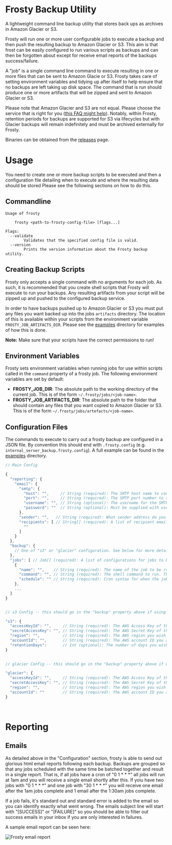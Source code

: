 # Frosty Backup Utility

A lightweight command line backup utility that stores back ups as archives in Amazon Glacier or S3.

Frosty will run one or more user configurable jobs to execute a backup and then push the resulting  backup to Amazon Glacier or S3. This aim is that frost can be easily configured to run various scripts as backups and can then be forgotten about except for receive email reports of the backups success/failure.

A "job" is a single command line command to execute resulting in one or more files that can be sent to Amazon Glacie or S3. Frosty takes care of setting environment variables and tidying up after itself to help ensure that no backups are left taking up disk space. The command that is run should produce one or more artifacts that will be zipped and sent to Amazon Glacier or S3.

Please note that Amazon Glacier and S3 are not equal. Please choose the service that is right for you ([this FAQ might help](https://aws.amazon.com/glacier/faqs/)). Notably, within Frosty, retention periods for backups are supported for S3 via lifecycles but with Glacier backups will remain indefinitely and must be archived externally for Frosty.  

Binaries can be obtained from the [releases](https://github.com/mleonard87/frosty/releases) page.

# Usage

You need to create one or more backup scripts to be executed and then a configuration file detailing when to execute and where the resulting data should be stored Please see the following sections on how to do this.

## Commandline

```
Usage of frosty

	frosty <path-to-frosty-config-file> [flags...]

Flags:
  --validate
    	Validates that the specified config file is valid.
  --version
    	Prints the version information about the Frosty backup utility.
```

## Creating Backup Scripts

Frosty only accepts a single command with no arguments for each job. As such, it is recommended that you create shell scripts that Frosty will execute to run your backups. Any resulting artifacts from your script will be zipped up and pushed to the configured backup service.

In order to have backups pushed up to Amazon Glacier or S3 you must put any files you want backed up into the jobs `artifacts` directory. The location of this is available within your scripts from the environment variable `FROSTY_JOB_ARTIFACTS_DIR`. Please see the [examples](examples) directory for examples of how this is done.

**Note:** Make sure that your scripts have the correct permissions to run!

## Environment Variables

Frosty sets environment variables when running jobs for use within scripts called in the `command` property of a frosty job. The following environment variables are set by default:

- **FROSTY_JOB_DIR**: The absolute path to the working directory of the current job. This is of the form `~/.frosty/jobs/<job-name>`.
- **FROSTY_JOB_ARTIFACTS_DIR**: The absolute path to the folder that should contain any files that you want copied to Amazon Glacier or S3. This is of the form `~/.frosty/jobs/artefacts/<job-name>`.

## Configuration Files

The commands to execute to carry out a frosty backup are configured in a JSON file. By convention this should end with `.frosty.config` (e.g. `internal_server_backup.frosty.config`). A full example can be found in the [examples](examples) directory.

```javascript
// Main Config

{
  "reporting": {
    "email": {
      "smtp": {
        "host": "",     // String (required): The SMTP host name to connect to to send email reports.
        "port": "",     // String (required): The SMTP port number to connect to to send email reports.
        "username": "", // String (optional): The username for the SMTP account to connect to. If this is not provided not auth will be used.
        "password": ""  // String (optional): Must be supplied with username as the password for the SMTP account.
      },
      "sender": "",   // String (required): What sender address do you want on the email reports.
      "recipients": [ // String[] (required): A list of recipient email addresses that will get the reports.
        ""
      ]
    }
  },
  "backup": {
    // One of "s3" or "glacier" configuration. See below for more details.
  },
  "jobs": [ // Job[] (required): A list of configurations for jobs to be run.
    {
      "name": "",    // String (required): The name of the job to be run. This is how the job will be identified in the report.
      "command": "", // String (required): The shell command to run. This must not contain any arguments.
      "schedule": "" // String (required): Cron syntax for when the job should be scheduled.
    },
    ...
  ]
}


// s3 Config -- this should go in the "backup" property above if using S3.

"s3": {
  "accessKeyId": "",     // String (required): The AWS Access Key of the account you wish to use to store data to S3.
  "secretAccessKey": "", // String (required): The AWS Secret Key of the account you wish to use to store data to S3.
  "region": "",          // String (required): The AWS region you wish for your bucket to be created in. 
  "accountId": "",       // String (required): The AWS account ID you are using to store data in S3.
  "retentionDays":       // Int (optional): The number of days you wish to retain backups for. After this they will be automatically deleted.
}

 
// glacier Config -- this should go in the "backup" property above if using S3. 

"glacier": {
  "accessKeyId": "",     // String (required): The AWS Access Key of the account you wish to use to store data to S3.
  "secretAccessKey": "", // String (required): The AWS Secret Key of the account you wish to use to store data to S3.
  "region": "",          // String (required): The AWS region you wish for your bucket to be created in. 
  "accountId": ""        // String (required): The AWS account ID you are using to store data in S3.
}

 
```

# Reporting

## Emails

As detailed above in the "Configuration" section, frosty is able to send out glorious html email reports following each backup. Backups are grouped so that any jobs scheduled with the same time be batched together and result in a single report. That is, if all jobs have a cron of "0 1 * * *" all jobs will run at 1am and you will receive a single email shortly after this. If yoiu have two jobs with "0 1 * * *" and one job with "30 1 * * *" you will receive one email after the 1am jobs complete and 1 email after the 1:30am jobs complete.

If a job fails, it's standard out and standard error is added to the email so you can identify exactly what went wrong. The emails subject line will start with "[SUCCESS]" or "[FAILURE]" so you should be able to filter out success emails in your inbox if you are only interested in failures. 

A sample email report can be seen here:

![Frosty email report](https://i.imgur.com/GeW9Qek.png)
